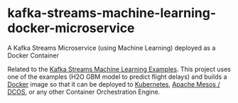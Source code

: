 # kafka-streams-machine-learning-docker-microservice
A Kafka Streams Microservice (using Machine Learning) deployed as a Docker Container

Related to the [Kafka Streams Machine Learning Examples](https://github.com/kaiwaehner/kafka-streams-machine-learning-examples). This project uses one of the examples (H2O GBM model to predict flight delays) and builds a [Docker](https://www.docker.com/
) image so that it can be deployed to [Kubernetes](https://kubernetes.io/), [Apache Mesos / DCOS](https://dcos.io/), or any other Container Orchestration Engine.
